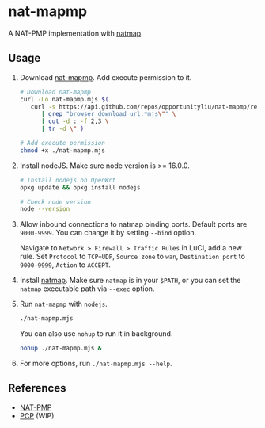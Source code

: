 # nat-mapmp

A NAT-PMP implementation with [natmap](https://github.com/heiher/natmap).

## Usage

1. Download [nat-mapmp](../../releases). Add execute permission to it.

   ```bash
   # Download nat-mapmp
   curl -Lo nat-mapmp.mjs $(
      curl -s https://api.github.com/repos/opportunityliu/nat-mapmp/releases/latest \
         | grep "browser_download_url.*mjs\"" \
         | cut -d : -f 2,3 \
         | tr -d \" )

   # Add execute permission
   chmod +x ./nat-mapmp.mjs
   ```

2. Install nodeJS. Make sure node version is >= 16.0.0.

   ```bash
   # Install nodejs on OpenWrt
   opkg update && opkg install nodejs

   # Check node version
   node --version
   ```

3. Allow inbound connections to natmap binding ports. Default ports are `9000-9999`. You can change it by setting `--bind` option.

   Navigate to `Network > Firewall > Traffic Rules` in LuCI, add a new rule. Set `Protocol` to `TCP+UDP`, `Source zone` to `wan`, `Destination port` to `9000-9999`, `Action` to `ACCEPT`.

4. Install [natmap](https://github.com/heiher/natmap). Make sure `natmap` is in your `$PATH`, or you can set the `natmap` executable path via `--exec` option.

5. Run `nat-mapmp` with `nodejs`.

   ```bash
   ./nat-mapmp.mjs
   ```

   You can also use `nohup` to run it in background.

   ```bash
   nohup ./nat-mapmp.mjs &
   ```

6. For more options, run `./nat-mapmp.mjs --help`.

## References

- [NAT-PMP](http://tools.ietf.org/html/rfc6886)
- [PCP](http://tools.ietf.org/html/rfc6887) (WIP)
